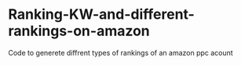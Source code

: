 # Ranking-KW-and-different-rankings-on-amazon

Code to generete diffrent types of rankings of an amazon ppc acount
